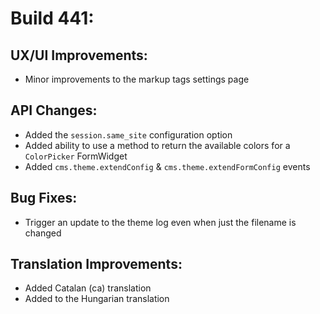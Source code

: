 # Build 441:

## UX/UI Improvements:
- Minor improvements to the markup tags settings page

## API Changes:
- Added the `session.same_site` configuration option
- Added ability to use a method to return the available colors for a `ColorPicker` FormWidget
- Added `cms.theme.extendConfig` & `cms.theme.extendFormConfig` events

## Bug Fixes:
- Trigger an update to the theme log even when just the filename is changed

## Translation Improvements:
- Added Catalan (ca) translation
- Added to the Hungarian translation